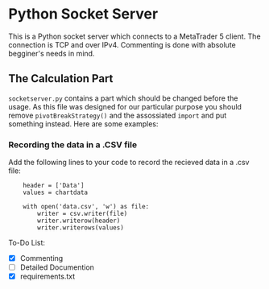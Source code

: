 # Python Socket Server #
This is a Python socket server which connects to a MetaTrader 5 client.
The connection is TCP and over IPv4.
Commenting is done with absolute begginer's needs in mind.

## The Calculation Part ##
`socketserver.py` contains a part which should be changed before the usage. As this file was designed for our particular purpose you should remove `pivotBreakStrategy()` and the assossiated `import` and put something instead. Here are some examples:

### Recording the data in a .CSV file ###
Add the following lines to your code to record the recieved data in a .csv file:
```
    header = ['Data']
    values = chartdata

    with open('data.csv', 'w') as file:
        writer = csv.writer(file)
        writer.writerow(header)
        writer.writerows(values)
```


To-Do List:
- [x] Commenting
- [ ] Detailed Documention
- [x] requirements.txt
